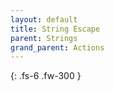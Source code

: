 ```yaml
---
layout: default
title: String Escape
parent: Strings
grand_parent: Actions
---
```

{: .fs-6 .fw-300 }
